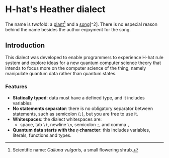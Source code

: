 # H-hat's Heather dialect


The name is twofold: a [plant](https://en.wikipedia.org/wiki/Calluna)[^1] and a [song](https://en.wikipedia.org/wiki/Crosswinds_(Billy_Cobham_album)#Side_two)[^2]. There is no especial reason behind the name besides the author enjoyment for the song.


[^1]: Scientific name: _Calluna vulgaris_, a small flowering shrub.
[^2]: Billy Cobham's Crosswinds album, second track of side two.


## Introduction

This dialect was developed to enable programmers to experience H-hat rule system and explore ideas for a new quantum computer science theory that intends to focus more on the computer science of the thing, namely manipulate quantum data rather than quantum states.

### Features

- **Statically typed**: data must have a defined type, and it includes variables
- **No statements separator**: there is no obligatory separator between statements, such as semicolon (`;`), but you are free to use it.
- **Whitespaces**: the dialect whitespaces are:
    - space, tab `\t`, newline `\n`, semicolon `;`, and comma `,`
- **Quantum data starts with the `@` character**: this includes variables, literals, functions and types.

